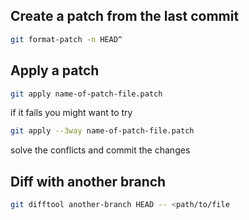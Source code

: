 ## Create a patch from the last commit
```bash
git format-patch -n HEAD^
```
## Apply a patch
```bash
git apply name-of-patch-file.patch
```
if it fails you might want to try
```bash
git apply --3way name-of-patch-file.patch
```
solve the conflicts and commit the changes
## Diff with another branch
```bash
git difftool another-branch HEAD -- <path/to/file
```
